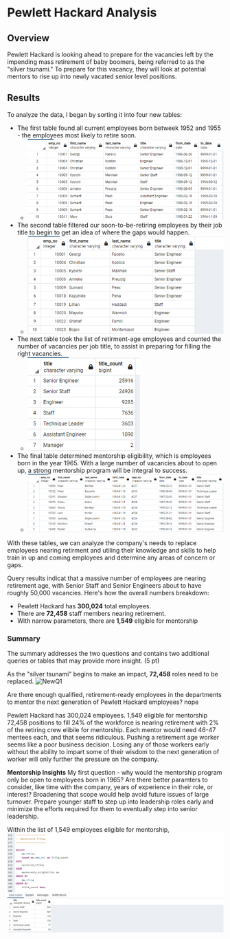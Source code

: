 # Pewlett Hackard Analysis #


## Overview ##

Pewlett Hackard is looking ahead to prepare for the vacancies left by the impending mass retirement of baby boomers, being referred to as the "silver tsunami." To prepare for this vacancy, they will look at potential mentors to rise up into newly vacated senior level positions.

## Results ##

To analyze the data, I began by sorting it into four new tables:
  * The first table found all current employees born betweek 1952 and 1955 - the employees most likely to retire soon.
    * ![Table 1](https://github.com/TRACIE-F/Pewlett-Hackard-Analysis/blob/main/Resources/Deliverable%201.1.png)
  * The second table filtered our soon-to-be-retiring employees by their job title to begin to get an idea of where the gaps would happen.
    *  ![Table 2](https://github.com/TRACIE-F/Pewlett-Hackard-Analysis/blob/main/Resources/Deliverable%201.2.png)
  * The next table took the list of retirment-age employees and counted the number of vacancies per job title, to assist in preparing for filling the right vacancies.
    * ![Table 3](https://github.com/TRACIE-F/Pewlett-Hackard-Analysis/blob/main/Resources/Deliverable%201.3.png)
  * The final table determined mentorship eligibility, which is employees born in the year 1965. With a large number of vacancies about to open up, a strong mentorship program will be integral to success.
    * ![Table 2.1](https://github.com/TRACIE-F/Pewlett-Hackard-Analysis/blob/main/Resources/Deliverable%202.1.png)

With these tables, we can analyze the company's needs to replace employees nearing retirment and utiling their knowledge and skills to help train in up and coming employees and determine any areas of concern or gaps.

Query results indicat that a massive number of employees are nearing retirement age, with Senior Staff and Senior Engineers about to have roughly 50,000 vacancies. Here's how the overall numbers breakdown:

 * Pewlett Hackard has **300,024** total employees. 
 * There are **72,458** staff members nearing retirement.
 * With narrow parameters, there are **1,549** eligible for mentorship


### Summary ###

The summary addresses the two questions and contains two additional queries or tables that may provide more insight. (5 pt)

As the "silver tsunami" begins to make an impact, **72,458** roles need to be replaced.
![NewQ1]()

Are there enough qualified, retirement-ready employees in the departments to mentor the next generation of Pewlett Hackard employees? nope

Pewlett Hackard has 300,024 employees. 
1,549 eligible for mentorship
72,458 positions to fill
24% of the workforce is nearing retirement with 2% of the retiring crew elibile for mentorship. Each mentor would need 46-47 mentees each, and that seems ridiculous. Pushing a retirement age worker seems like a poor business decision. Losing any of those workers early without the ability to impart some of their wisdom to the next generation of worker will only further the pressure on the company.

**Mentorship Insights**
My first question - why would the mentorship program only be open to employees born in 1965? Are there better paramters to consider, like time with the company, years of experience in their role, or interest? Broadening that scope would help avoid future issues of large turnover. Prepare younger staff to step up into leadership roles early and minimize the efforts required for them to eventually step into senior leadership.

Within the list of 1,549 employees eligible for mentorship,  
![mentorship_titles](https://github.com/TRACIE-F/Pewlett-Hackard-Analysis/blob/main/Resources/metorship_titles.png)
